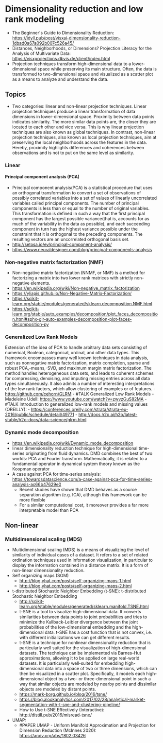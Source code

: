 # Dimensionality reduction and low rank modeling

- The Beginner's Guide to Dimensionality Reduction: https://idyll.pub/post/visxai-dimensionality-reduction-1dbad0a67a092b007c526a45/
- Distances, Neighborhoods, or Dimensions? Projection Literacy for the Analysis of Multivariate Data: https://visxprojections.dbvis.de/client/index.html
- Projection techniques transform high-dimensional data to a lower-dimensional space while preserving its main structure. Often, the data is transformed to two-dimensional space and visualized as a scatter plot as a means to analyze and understand the data.

## Topics
- Two categories: linear and non-linear projection techniques. Linear projection techniques produce a linear transformation of data dimensions in lower-dimensional space. Proximity between data points indicates similarity. The more similar data points are, the closer they are located to each other and vice versa. This is why linear projection techniques are also known as global techniques. In contrast, non-linear projection techniques, also known as local projection techniques, aim at preserving the local neighborhoods across the features in the data. Hereby, proximity highlights differences and coherences between observations and is not to put on the same level as similarity.

### Linear
#### Principal component analysis (PCA)
- Principal component analysis(PCA) is a statistical procedure that uses an orthogonal transformation to convert a set of observations of possibly correlated variables into a set of values of linearly uncorrelated variables called principal components. The number of principal components is less than or equal to the number of original variables. This transformation is defined in such a way that the first principal component has the largest possible variance(that is, accounts for as much of the variability in the data as possible), and each succeeding component in turn has the highest variance possible under the constraint that it is orthogonal to the preceding components. The resulting vectors are an uncorrelated orthogonal basis set.
- http://setosa.io/ev/principal-component-analysis/
- https://www.neuraldesigner.com/blog/principal-components-analysis

### Non-negative matrix factorization (NMF)
- Non-negative matrix factorization (NNMF, or NMF) is a method for factorizing a matrix into two lower rank matrices with strictly non-negative elements.
- https://en.wikipedia.org/wiki/Non-negative_matrix_factorization
- https://yliapis.github.io/Non-Negative-Matrix-Factorization/
- https://scikit-learn.org/stable/modules/generated/sklearn.decomposition.NMF.html
- https://scikit-learn.org/stable/auto_examples/decomposition/plot_faces_decomposition.html#sphx-glr-auto-examples-decomposition-plot-faces-decomposition-py

### Generalized Low Rank Models
Extension of the idea of PCA to handle arbitrary data sets consisting of numerical, Boolean, categorical, ordinal, and other data types. This framework encompasses many well known techniques in data analysis, such as nonnegative matrix factorization, matrix completion, sparse and robust PCA,-means,-SVD, and maximum margin matrix factorization. The method handles heterogeneous data sets, and leads to coherent schemes for compressing, denoising, and imputing missing entries across all data types simultaneously. It also admits a number of interesting interpretations of the low rank factors, which allow clustering of examples or of features.
	- https://github.com/cehorn/GLRM
	- #TALK Generalized Low Rank Models - Madeleine Udell: https://www.youtube.com/watch?v=zwvzGuS82MA
	- #TALK Introduction to generalized low-rank models and missing values (OREILLY): 
	  - https://conferences.oreilly.com/strata/strata-eu-2016/public/schedule/detail/49771
	  - http://docs.h2o.ai/h2o/latest-stable/h2o-docs/data-science/glrm.html

### Dynamic mode decomposition
- https://en.wikipedia.org/wiki/Dynamic_mode_decomposition
- linear dimensionality reduction technique for high-dimensional time-series originating from fluid dynamics. DMD combines the best of two worlds: PCA and Fourier transform. Mathematically, it is related to a fundamental operator in dynamical system theory known as the Koopman operator
- A case against PCA for time-series analysis: https://towardsdatascience.com/a-case-against-pca-for-time-series-analysis-ac66b47629e0
	- Recent studies have shown that DMD behaves as a source separation algorithm (e.g. ICA), although this framework can be more flexible
	- For a similar computational cost, it moreover provides a far more interpretable model than PCA

## Non-linear
### Multidimensional scaling (MDS)
- Multidimensional scaling (MDS) is a means of visualizing the level of similarity of individual cases of a dataset. It refers to a set of related ordination techniques used in information visualization, in particular to display the information contained in a distance matrix. It is a form of non-linear dimensionality reduction.
- Self organizing maps (SOM)
	- http://blog.yhat.com/posts/self-organizing-maps-1.html
	- http://blog.yhat.com/posts/self-organizing-maps-2.html
- t-distributed Stochastic Neighbor Embedding (t-SNE): t-distributed Stochastic Neighbor Embedding
	- http://scikit-learn.org/stable/modules/generated/sklearn.manifold.TSNE.html
	- t-SNE is a tool to visualize high-dimensional data. It converts similarities between data points to joint probabilities and tries to minimize the Kullback-Leibler divergence between the joint probabilities of the low-dimensional embedding and the high-dimensional data. t-SNE has a cost function that is not convex, i.e. with different initializations we can get different results.
	- t-SNE is a technique for nonlinear dimensionality reduction that is particularly well suited for the visualization of high-dimensional datasets. The technique can be implemented via Barnes-Hut approximations, allowing it to be applied on large real-world datasets. It is particularly well-suited for embedding high-dimensional data into a space of two or three dimensions, which can then be visualized in a scatter plot. Specifically, it models each high-dimensional object by a two- or three-dimensional point in such a way that similar objects are modeled by nearby points and dissimilar objects are modeled by distant points.
	- https://mark-borg.github.io/blog/2016/tsne/
	- https://blog.alookanalytics.com/2017/02/28/analytical-market-segmentation-with-t-sne-and-clustering-pipeline/
	- How to Use t-SNE Effectively (Interactive): http://distill.pub/2016/misread-tsne/
- UMAP:
	- #PAPER UMAP - Uniform Manifold Approximation and Projection for Dimension Reduction (McInnes 2020): https://arxiv.org/abs/1802.03426